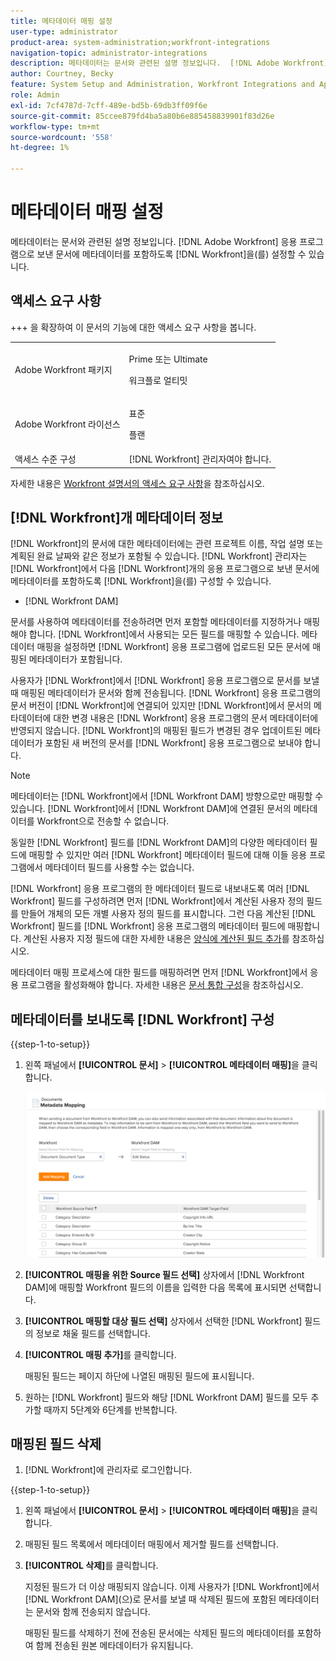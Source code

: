 ```yaml
---
title: 메타데이터 매핑 설정
user-type: administrator
product-area: system-administration;workfront-integrations
navigation-topic: administrator-integrations
description: 메타데이터는 문서와 관련된 설명 정보입니다.  [!DNL Adobe Workfront] 응용 프로그램으로 보낸 문서에 메타데이터를 포함하도록  [!DNL Workfront] 을(를) 설정할 수 있습니다.
author: Courtney, Becky
feature: System Setup and Administration, Workfront Integrations and Apps
role: Admin
exl-id: 7cf4787d-7cff-489e-bd5b-69db3ff09f6e
source-git-commit: 85ccee879fd4ba5a80b6e885458839901f83d26e
workflow-type: tm+mt
source-wordcount: '558'
ht-degree: 1%

---
```


# 메타데이터 매핑 설정

메타데이터는 문서와 관련된 설명 정보입니다. [!DNL Adobe Workfront] 응용 프로그램으로 보낸 문서에 메타데이터를 포함하도록 [!DNL Workfront]을(를) 설정할 수 있습니다.

## 액세스 요구 사항

+++ 을 확장하여 이 문서의 기능에 대한 액세스 요구 사항을 봅니다.

<table>
  <tr>
   <td>Adobe Workfront 패키지
   </td>
   <td> <p>Prime 또는 Ultimate</p>
    <p>워크플로 얼티밋</p>
   </td>
  </tr>
  <tr>
   <td>Adobe Workfront 라이선스
   </td>
   <td><p>표준</p>
   <p>플랜</p>
   </td>
  </tr>
   <tr>
   <td>액세스 수준 구성
   </td>
   <td>[!DNL Workfront] 관리자여야 합니다.
   </td>
  </tr>
</table>

자세한 내용은 [Workfront 설명서의 액세스 요구 사항](/help/quicksilver/administration-and-setup/add-users/access-levels-and-object-permissions/access-level-requirements-in-documentation.md)을 참조하십시오.

## [!DNL Workfront]개 메타데이터 정보

[!DNL Workfront]의 문서에 대한 메타데이터에는 관련 프로젝트 이름, 작업 설명 또는 계획된 완료 날짜와 같은 정보가 포함될 수 있습니다. [!DNL Workfront] 관리자는 [!DNL Workfront]에서 다음 [!DNL Workfront]개의 응용 프로그램으로 보낸 문서에 메타데이터를 포함하도록 [!DNL Workfront]을(를) 구성할 수 있습니다.

* [!DNL Workfront DAM]

문서를 사용하여 메타데이터를 전송하려면 먼저 포함할 메타데이터를 지정하거나 매핑해야 합니다. [!DNL Workfront]에서 사용되는 모든 필드를 매핑할 수 있습니다. 메타데이터 매핑을 설정하면 [!DNL Workfront] 응용 프로그램에 업로드된 모든 문서에 매핑된 메타데이터가 포함됩니다.

사용자가 [!DNL Workfront]에서 [!DNL Workfront] 응용 프로그램으로 문서를 보낼 때 매핑된 메타데이터가 문서와 함께 전송됩니다. [!DNL Workfront] 응용 프로그램의 문서 버전이 [!DNL Workfront]에 연결되어 있지만 [!DNL Workfront]에서 문서의 메타데이터에 대한 변경 내용은 [!DNL Workfront] 응용 프로그램의 문서 메타데이터에 반영되지 않습니다. [!DNL Workfront]의 매핑된 필드가 변경된 경우 업데이트된 메타데이터가 포함된 새 버전의 문서를 [!DNL Workfront] 응용 프로그램으로 보내야 합니다.

>[!NOTE]
>
>메타데이터는 [!DNL Workfront]에서 [!DNL Workfront DAM] 방향으로만 매핑할 수 있습니다. [!DNL Workfront]에서 [!DNL Workfront DAM]에 연결된 문서의 메타데이터를 Workfront으로 전송할 수 없습니다.

동일한 [!DNL Workfront] 필드를 [!DNL Workfront DAM]의 다양한 메타데이터 필드에 매핑할 수 있지만 여러 [!DNL Workfront] 메타데이터 필드에 대해 이들 응용 프로그램에서 메타데이터 필드를 사용할 수는 없습니다.

[!DNL Workfront] 응용 프로그램의 한 메타데이터 필드로 내보내도록 여러 [!DNL Workfront] 필드를 구성하려면 먼저 [!DNL Workfront]에서 계산된 사용자 정의 필드를 만들어 개체의 모든 개별 사용자 정의 필드를 표시합니다. 그런 다음 계산된 [!DNL Workfront] 필드를 [!DNL Workfront] 응용 프로그램의 메타데이터 필드에 매핑합니다. 계산된 사용자 지정 필드에 대한 자세한 내용은 [양식에 계산된 필드 추가](/help/quicksilver/administration-and-setup/customize-workfront/create-manage-custom-forms/form-designer/design-a-form/add-a-calculated-field.md)를 참조하십시오.

메타데이터 매핑 프로세스에 대한 필드를 매핑하려면 먼저 [!DNL Workfront]에서 응용 프로그램을 활성화해야 합니다. 자세한 내용은 [문서 통합 구성](../../administration-and-setup/configure-integrations/configure-document-integrations.md)을 참조하십시오.

## 메타데이터를 보내도록 [!DNL Workfront] 구성

{{step-1-to-setup}}

1. 왼쪽 패널에서 **[!UICONTROL 문서]** > **[!UICONTROL 메타데이터 매핑]**&#x200B;을 클릭합니다.

   ![메타데이터 매핑](assets/metadata-mapping.png)

1. **[!UICONTROL 매핑을 위한 Source 필드 선택]** 상자에서 [!DNL Workfront DAM]에 매핑할 Workfront 필드의 이름을 입력한 다음 목록에 표시되면 선택합니다.
1. **[!UICONTROL 매핑할 대상 필드 선택]** 상자에서 선택한 [!DNL Workfront] 필드의 정보로 채울 필드를 선택합니다.

1. **[!UICONTROL 매핑 추가]**&#x200B;를 클릭합니다.

   매핑된 필드는 페이지 하단에 나열된 매핑된 필드에 표시됩니다.

1. 원하는 [!DNL Workfront] 필드와 해당 [!DNL Workfront DAM] 필드를 모두 추가할 때까지 5단계와 6단계를 반복합니다.

## 매핑된 필드 삭제

1. [!DNL Workfront]에 관리자로 로그인합니다.

{{step-1-to-setup}}

1. 왼쪽 패널에서 **[!UICONTROL 문서]** > **[!UICONTROL 메타데이터 매핑]**&#x200B;을 클릭합니다.

1. 매핑된 필드 목록에서 메타데이터 매핑에서 제거할 필드를 선택합니다.
1. **[!UICONTROL 삭제]**&#x200B;를 클릭합니다.

   지정된 필드가 더 이상 매핑되지 않습니다. 이제 사용자가 [!DNL Workfront]에서 [!DNL Workfront DAM]&#x200B;(으)로 문서를 보낼 때 삭제된 필드에 포함된 메타데이터는 문서와 함께 전송되지 않습니다.

   매핑된 필드를 삭제하기 전에 전송된 문서에는 삭제된 필드의 메타데이터를 포함하여 함께 전송된 원본 메타데이터가 유지됩니다.
